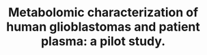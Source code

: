 ---
authors: Liu YA, Aboud O, Dahabiyeh LA, Bloch O, Fiehn O
carousel: false
doi: 10.12688/f1000research.143642.3
featured: false
journal: F1000Research
keywords: '["Glioblastoma", "biomarker", "pilot", "Adult", "Female", "untargeted metabolomics",
  "Metabolomics", "Brain Neoplasms", "Neoplasm Recurrence, Local", "Humans", "Male",
  "glioblastoma", "Biomarkers, Tumor", "Pilot Projects", "Biogenic Amines", "Middle
  Aged", "feasibility", "Aged", "Metabolome"]'
landmark: false
layout: '@/layouts/Publication.astro'
page: '98'
pmcid: PMC11452765
pmid: 39371551
r03: R03OD034497
title: 'Metabolomic characterization of human glioblastomas and patient plasma: a
  pilot study.'
volume: '13'
year: 2024
---